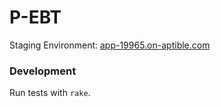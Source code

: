 # P-EBT

Staging Environment: [app-19965.on-aptible.com](https://app-19965.on-aptible.com)

### Development
Run tests with `rake`.



